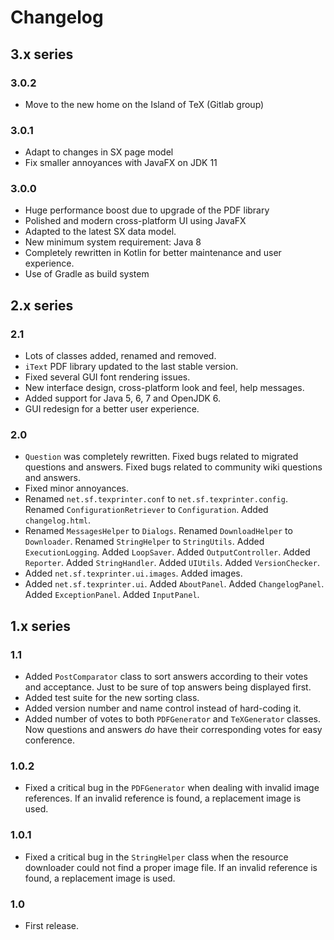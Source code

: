 # Changelog

## 3.x series

### 3.0.2

* Move to the new home on the Island of TeX (Gitlab group)

### 3.0.1

* Adapt to changes in SX page model
* Fix smaller annoyances with JavaFX on JDK 11

### 3.0.0

* Huge performance boost due to upgrade of the PDF library
* Polished and modern cross-platform UI using JavaFX
* Adapted to the latest SX data model.
* New minimum system requirement: Java 8
* Completely rewritten in Kotlin for better maintenance and user experience.
* Use of Gradle as build system

## 2.x series

### 2.1

+ Lots of classes added, renamed and removed.
+ `iText` PDF library updated to the last stable version.
+ Fixed several GUI font rendering issues.
+ New interface design, cross-platform look and feel, help messages.
+ Added support for Java 5, 6, 7 and OpenJDK 6.
+ GUI redesign for a better user experience.

### 2.0

+ `Question` was completely rewritten. Fixed bugs related to migrated questions and answers. Fixed bugs related to community wiki questions and answers.
+ Fixed minor annoyances.
+ Renamed `net.sf.texprinter.conf` to `net.sf.texprinter.config`. Renamed `ConfigurationRetriever` to `Configuration`. Added `changelog.html`.
+ Renamed `MessagesHelper` to `Dialogs`. Renamed `DownloadHelper` to `Downloader`. Renamed `StringHelper` to `StringUtils`. Added `ExecutionLogging`. Added `LoopSaver`. Added `OutputController`. Added `Reporter`. Added `StringHandler`. Added `UIUtils`. Added `VersionChecker`.
+ Added `net.sf.texprinter.ui.images`. Added images.
+ Added `net.sf.texprinter.ui`. Added `AboutPanel`. Added `ChangelogPanel`. Added `ExceptionPanel`. Added `InputPanel`.

## 1.x series

### 1.1

+ Added `PostComparator` class to sort answers according to their votes and acceptance. Just to be sure of top answers being displayed first.
+ Added test suite for the new sorting class.
+ Added version number and name control instead of hard-coding it.
+ Added number of votes to both `PDFGenerator` and `TeXGenerator` classes. Now questions and answers *do* have their corresponding votes for easy conference.

### 1.0.2

+ Fixed a critical bug in the `PDFGenerator` when dealing with invalid image references. If an invalid reference is found, a replacement image is used.

### 1.0.1

+ Fixed a critical bug in the `StringHelper` class when the resource downloader could not find a proper image file. If an invalid reference is found, a replacement image is used.

### 1.0

+ First release.
